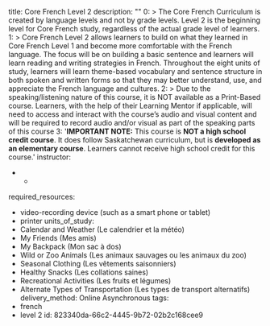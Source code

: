 title: Core French Level 2
description: ""
0: >
  The Core French Curriculum is created by language levels and not by grade levels. Level 2 is the
  beginning level for Core French study, regardless of the actual grade level of learners.
1: >
  Core French Level 2 allows learners to build on what they learned in Core French Level 1 and become
  more comfortable with the French language. The focus will be on building a basic sentence and
  learners will learn reading and writing strategies in French. Throughout the eight units of study,
  learners will learn theme-based vocabulary and sentence structure in both spoken and written forms
  so that they may better understand, use, and appreciate the French language and cultures.
2: >
  Due to the speaking/listening nature of this course, it is NOT available as a Print-Based course.
  Learners, with the help of their Learning Mentor if applicable, will need to access and interact
  with the course’s audio and visual content and will be required to record audio and/or visual as
  part of the speaking parts of this course
3: '<strong>IMPORTANT NOTE:</strong> This course is <strong>NOT a high school credit course</strong>. It does follow Saskatchewan curriculum, but is <strong>developed as an elementary course</strong>. Learners cannot receive high school credit for this course.'
instructor:
  - -
required_resources:
  - video-recording device (such as a smart phone or tablet)
  - printer
units_of_study:
  - Calendar and Weather (Le calendrier et la météo)
  - My Friends (Mes amis)
  - My Backpack (Mon sac à dos)
  - Wild or Zoo Animals (Les animaux sauvages ou les animaux du zoo)
  - Seasonal Clothing (Les vêtements saisonniers)
  - Healthy Snacks (Les collations saines)
  - Recreational Activities (Les fruits et légumes)
  - Alternate Types of Transportation (Les types de transport alternatifs)
delivery_method: Online Asynchronous
tags:
  - french
  - level 2
id: 823340da-66c2-4445-9b72-02b2c168cee9
